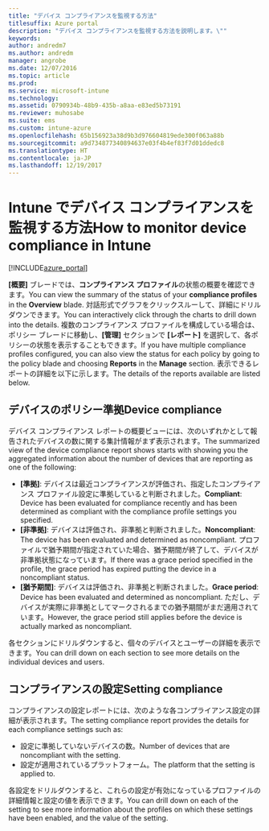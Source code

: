 ```yaml
---
title: "デバイス コンプライアンスを監視する方法"
titlesuffix: Azure portal
description: "デバイス コンプライアンスを監視する方法を説明します。\""
keywords: 
author: andredm7
ms.author: andredm
manager: angrobe
ms.date: 12/07/2016
ms.topic: article
ms.prod: 
ms.service: microsoft-intune
ms.technology: 
ms.assetid: 0790934b-48b9-435b-a8aa-e83ed5b73191
ms.reviewer: muhosabe
ms.suite: ems
ms.custom: intune-azure
ms.openlocfilehash: 65b156923a38d9b3d976604819ede300f063a88b
ms.sourcegitcommit: a9d734877340894637e03f4b4ef83f7d01ddedc8
ms.translationtype: HT
ms.contentlocale: ja-JP
ms.lasthandoff: 12/19/2017
---
```

# <a name="how-to-monitor-device-compliance-in-intune"></a><span data-ttu-id="905e0-103">Intune でデバイス コンプライアンスを監視する方法</span><span class="sxs-lookup"><span data-stu-id="905e0-103">How to monitor device compliance in Intune</span></span>

[!INCLUDE[azure_portal](./includes/azure_portal.md)]

<span data-ttu-id="905e0-104">**[概要]** ブレードでは、**コンプライアンス プロファイル**の状態の概要を確認できます。</span><span class="sxs-lookup"><span data-stu-id="905e0-104">You can view the summary of the status of your **compliance profiles** in the **Overview** blade.</span></span>
<span data-ttu-id="905e0-105">対話形式でグラフをクリックスルーして、詳細にドリルダウンできます。</span><span class="sxs-lookup"><span data-stu-id="905e0-105">You can interactively click through the charts to drill down into the details.</span></span> <span data-ttu-id="905e0-106">複数のコンプライアンス プロファイルを構成している場合は、ポリシー ブレードに移動し、**[管理]** セクションで **[レポート]** を選択して、各ポリシーの状態を表示することもできます。</span><span class="sxs-lookup"><span data-stu-id="905e0-106">If you have multiple compliance profiles configured, you can also view the status for each policy by going to the policy blade and choosing **Reports** in the **Manage** section.</span></span>  <span data-ttu-id="905e0-107">表示できるレポートの詳細を以下に示します。</span><span class="sxs-lookup"><span data-stu-id="905e0-107">The details of the reports available are listed below.</span></span>

##  <a name="device-compliance"></a><span data-ttu-id="905e0-108">デバイスのポリシー準拠</span><span class="sxs-lookup"><span data-stu-id="905e0-108">Device compliance</span></span>

<span data-ttu-id="905e0-109">デバイス コンプライアンス レポートの概要ビューには、次のいずれかとして報告されたデバイスの数に関する集計情報がまず表示されます。</span><span class="sxs-lookup"><span data-stu-id="905e0-109">The summarized view of the device compliance report shows starts with showing you the aggregated information about the number of devices that are reporting as one of the following:</span></span>

- <span data-ttu-id="905e0-110">**[準拠]**: デバイスは最近コンプライアンスが評価され、指定したコンプライアンス プロファイル設定に準拠していると判断されました。</span><span class="sxs-lookup"><span data-stu-id="905e0-110">**Compliant**: Device has been evaluated for compliance recently and has been determined as compliant with the compliance profile settings you specified.</span></span>
- <span data-ttu-id="905e0-111">**[非準拠]**: デバイスは評価され、非準拠と判断されました。</span><span class="sxs-lookup"><span data-stu-id="905e0-111">**Noncompliant**: The device has been evaluated and determined as noncompliant.</span></span>  <span data-ttu-id="905e0-112">プロファイルで猶予期間が指定されていた場合、猶予期間が終了して、デバイスが非準拠状態になっています。</span><span class="sxs-lookup"><span data-stu-id="905e0-112">If there was a grace period specified in the profile, the grace period has expired putting the device in a noncompliant status.</span></span>
- <span data-ttu-id="905e0-113">**[猶予期間]**: デバイスは評価され、非準拠と判断されました。</span><span class="sxs-lookup"><span data-stu-id="905e0-113">**Grace period**: Device has been evaluated and determined as noncompliant.</span></span> <span data-ttu-id="905e0-114">ただし、デバイスが実際に非準拠としてマークされるまでの猶予期間がまだ適用されています。</span><span class="sxs-lookup"><span data-stu-id="905e0-114">However, the grace period still applies before the device is actually marked as noncompliant.</span></span>

<span data-ttu-id="905e0-115">各セクションにドリルダウンすると、個々のデバイスとユーザーの詳細を表示できます。</span><span class="sxs-lookup"><span data-stu-id="905e0-115">You can drill down on each section to see more details on the individual devices and users.</span></span>

## <a name="setting-compliance"></a><span data-ttu-id="905e0-116">コンプライアンスの設定</span><span class="sxs-lookup"><span data-stu-id="905e0-116">Setting compliance</span></span>

<span data-ttu-id="905e0-117">コンプライアンスの設定レポートには、次のような各コンプライアンス設定の詳細が表示されます。</span><span class="sxs-lookup"><span data-stu-id="905e0-117">The setting compliance report provides the details for each compliance settings such as:</span></span>

- <span data-ttu-id="905e0-118">設定に準拠していないデバイスの数。</span><span class="sxs-lookup"><span data-stu-id="905e0-118">Number of devices that are noncompliant with the setting.</span></span>
- <span data-ttu-id="905e0-119">設定が適用されているプラットフォーム。</span><span class="sxs-lookup"><span data-stu-id="905e0-119">The platform that the setting is applied to.</span></span>

<span data-ttu-id="905e0-120">各設定をドリルダウンすると、これらの設定が有効になっているプロファイルの詳細情報と設定の値を表示できます。</span><span class="sxs-lookup"><span data-stu-id="905e0-120">You can drill down on each of the setting to see more information about the profiles on which these settings have been enabled, and the value of the setting.</span></span>
